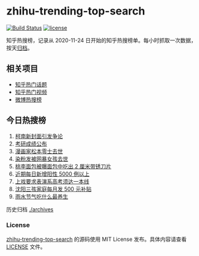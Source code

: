 # zhihu-trending-top-search

[![Build Status](https://github.com/justjavac/zhihu-trending-top-search/workflows/ci/badge.svg?branch=main)](https://github.com/justjavac/zhihu-trending-top-search/actions)
[![license](https://img.shields.io/github/license/justjavac/zhihu-trending-top-search)](https://github.com/justjavac/zhihu-trending-top-search/blob/main/LICENSE)

知乎热搜榜，记录从 2020-11-24 日开始的知乎热搜榜单。每小时抓取一次数据，按天[归档](./archives)。

## 相关项目

- [知乎热门话题](https://github.com/justjavac/zhihu-trending-hot-questions)
- [知乎热门视频](https://github.com/justjavac/zhihu-trending-hot-video)
- [微博热搜榜](https://github.com/justjavac/weibo-trending-hot-search)

## 今日热搜榜

<!-- BEGIN -->
<!-- 最后更新时间 Mon Feb 20 2023 20:14:51 GMT+0800 (China Standard Time) -->

1. [柯南新封面引发争论](https://www.zhihu.com/search?q=%E6%9F%AF%E5%8D%97%E6%96%B0%E5%B0%81%E9%9D%A2%E5%BC%95%E5%8F%91%E4%BA%89%E8%AE%BA)
1. [考研成绩公布](https://www.zhihu.com/search?q=%E8%80%83%E7%A0%94%E6%88%90%E7%BB%A9%E5%85%AC%E5%B8%83)
1. [漫画家松本零士去世](https://www.zhihu.com/search?q=%E6%BC%AB%E7%94%BB%E5%AE%B6%E6%9D%BE%E6%9C%AC%E9%9B%B6%E5%A3%AB%E5%8E%BB%E4%B8%96)
1. [染粉发被网暴女孩去世](https://www.zhihu.com/search?q=%E6%9F%93%E7%B2%89%E5%8F%91%E8%A2%AB%E7%BD%91%E6%9A%B4%E5%A5%B3%E5%AD%A9%E5%8E%BB%E4%B8%96)
1. [桃李面包被曝面包中吃出 2 厘米带锈刀片](https://www.zhihu.com/search?q=%E6%A1%83%E6%9D%8E%E9%9D%A2%E5%8C%85%E8%A2%AB%E6%9B%9D%E9%9D%A2%E5%8C%85%E4%B8%AD%E5%90%83%E5%87%BA%202%20%E5%8E%98%E7%B1%B3%E5%B8%A6%E9%94%88%E5%88%80%E7%89%87)
1. [近期每日新增阳性 5000 例以上](https://www.zhihu.com/search?q=%E8%BF%91%E6%9C%9F%E6%AF%8F%E6%97%A5%E6%96%B0%E5%A2%9E%E9%98%B3%E6%80%A7%205000%20%E4%BE%8B%E4%BB%A5%E4%B8%8A)
1. [上戏要求表演系高考须达一本线](https://www.zhihu.com/search?q=%E4%B8%8A%E6%88%8F%E8%A6%81%E6%B1%82%E8%A1%A8%E6%BC%94%E7%B3%BB%E9%AB%98%E8%80%83%E9%A1%BB%E8%BE%BE%E4%B8%80%E6%9C%AC%E7%BA%BF)
1. [沈阳三孩家庭每月发 500 元补贴](https://www.zhihu.com/search?q=%E6%B2%88%E9%98%B3%E4%B8%89%E5%AD%A9%E5%AE%B6%E5%BA%AD%E6%AF%8F%E6%9C%88%E5%8F%91%20500%20%E5%85%83%E8%A1%A5%E8%B4%B4)
1. [雨水节气吃什么最养生](https://www.zhihu.com/search?q=%E9%9B%A8%E6%B0%B4%E8%8A%82%E6%B0%94%E5%90%83%E4%BB%80%E4%B9%88%E6%9C%80%E5%85%BB%E7%94%9F)

<!-- END -->

历史归档 [./archives](./archives)

### License

[zhihu-trending-top-search](https://github.com/justjavac/zhihu-trending-top-search) 的源码使用 MIT License
发布。具体内容请查看 [LICENSE](./LICENSE) 文件。
